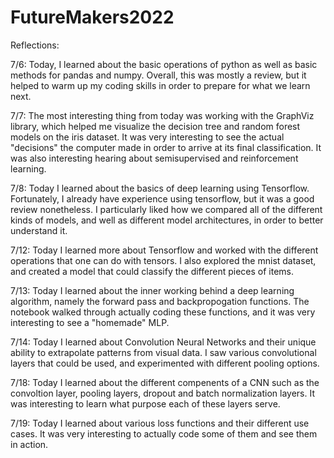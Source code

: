 # FutureMakers2022

Reflections:

7/6: Today, I learned about the basic operations of python as well as basic methods for pandas and numpy. Overall, this was mostly a review, but it helped to warm up my coding skills in order to prepare for what we learn next.

7/7: The most interesting thing from today was working with the GraphViz library, which helped me visualize the decision tree and random forest models on the iris dataset. It was very interesting to see the actual "decisions" the computer made in order to arrive at its final classification. It was also interesting hearing about semisupervised and reinforcement learning.

7/8: Today I learned about the basics of deep learning using Tensorflow. Fortunately, I already have experience using tensorflow, but it was a good review nonetheless. I particularly liked how we compared all of the different kinds of models, and well as different model architectures, in order to better understand it.

7/12: Today I learned more about Tensorflow and worked with the different operations that one can do with tensors. I also explored the mnist dataset, and created a model that could classify the different pieces of items.

7/13: Today I learned about the inner working behind a deep learning algorithm, namely the forward pass and backpropogation functions. The notebook walked through actually coding these functions, and it was very interesting to see a "homemade" MLP. 

7/14: Today I learned about Convolution Neural Networks and their unique ability to extrapolate patterns from visual data. I saw various convolutional layers that could be used, and experimented with different pooling options.

7/18: Today I learned about the different compenents of a CNN such as the convoltion layer, pooling layers, dropout and batch normalization layers. It was interesting to learn what purpose each of these layers serve.

7/19: Today I learned about various loss functions and their different use cases. It was very interesting to actually code some of them and see them in action.
